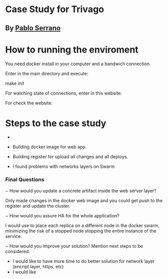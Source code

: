 # Case Study for Trivago

## By [Pablo Serrano](https://pabloserrano.net) 


# How to running the enviroment



You need docker install in your computer and a bandwich connection

Enter in the main directory and execute: 

make init

For watching state of connections, enter in this website: 


For check the website: 





# Steps to the case study

- 
- Building docker image for web app. 

- Building register for upload all changes and all deploys. 

- I found problems with networks layers on Swarm 




### Final Questions 

− How would you update a concrete artifact inside the web server layer?

Only made changes in the docker web image and you could get push to the register and update the cluster. 

− How would you assure HA for the whole application?

I would use to place each replica on a different node in the docker swarm, minimizing the risk of a stopped node stopping the entire instance of the service.

− How would you improve your solution? Mention next steps to be considered.

- I would like to have more time to do better solution for network layer (encript layer, https, etc)
- I would like 